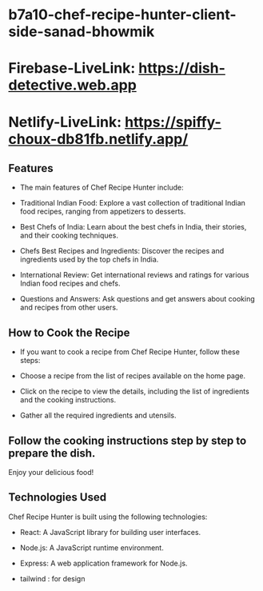 # b7a10-chef-recipe-hunter-client-side-sanad-bhowmik

# Firebase-LiveLink: https://dish-detective.web.app
# Netlify-LiveLink: https://spiffy-choux-db81fb.netlify.app/
## Features
* The main features of Chef Recipe Hunter include:

* Traditional Indian Food: Explore a vast collection of traditional Indian food recipes, ranging from appetizers to desserts.

* Best Chefs of India: Learn about the best chefs in India, their stories, and their cooking techniques.

* Chefs Best Recipes and Ingredients: Discover the recipes and ingredients used by the top chefs in India.

* International Review: Get international reviews and ratings for various Indian food recipes and chefs.

* Questions and Answers: Ask questions and get answers about cooking and recipes from other users.

## How to Cook the Recipe
* If you want to cook a recipe from Chef Recipe Hunter, follow these steps:

* Choose a recipe from the list of recipes available on the home page.

* Click on the recipe to view the details, including the list of ingredients and the cooking instructions.

* Gather all the required ingredients and utensils.

## Follow the cooking instructions step by step to prepare the dish.

Enjoy your delicious food!

## Technologies Used
Chef Recipe Hunter is built using the following technologies:

* React: A JavaScript library for building user interfaces.

* Node.js: A JavaScript runtime environment.

* Express: A web application framework for Node.js.
* tailwind : for design